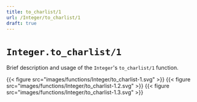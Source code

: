 ```yaml
---
title: to_charlist/1
url: /Integer/to_charlist/1
draft: true
---
```


# `Integer.to_charlist/1`
Brief description and usage of the `Integer`'s `to_charlist/1` function.

{{< figure src="images/functions/Integer/to_charlist-1.svg" >}}
{{< figure src="images/functions/Integer/to_charlist-1.2.svg" >}}
{{< figure src="images/functions/Integer/to_charlist-1.3.svg" >}}

